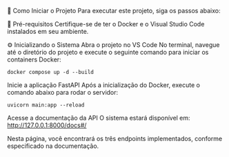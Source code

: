 🚀 Como Iniciar o Projeto
Para executar este projeto, siga os passos abaixo:

📌 Pré-requisitos
Certifique-se de ter o Docker e o Visual Studio Code instalados em seu ambiente.

⚙️ Inicializando o Sistema
Abra o projeto no VS Code
No terminal, navegue até o diretório do projeto e execute o seguinte comando para iniciar os containers Docker:

    docker compose up -d --build
    
Inicie a aplicação FastAPI
Após a inicialização do Docker, execute o comando abaixo para rodar o servidor:

    uvicorn main:app --reload


Acesse a documentação da API
O sistema estará disponível em: http://127.0.0.1:8000/docs#/

Nesta página, você encontrará os três endpoints implementados, conforme especificado na documentação.

